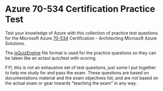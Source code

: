 # Azure 70-534 Certification Practice Test

Test your knowledge of Azure with this collection of practice test questions for the Microsoft Azure [70-534](https://www.microsoft.com/learning/en-us/exam-70-534.aspx) Certification - Architecting Microsoft Azure Solutions.

The [jsQuizEngine](https://github.com/crpietschmann/jsQuizEngine) file format is used for the practice questions so they can be taken like an actaul quiz/test with scoring.

FYI, this is not an exhaustive set of test questions, just some I put together to help me study for and pass the exam. These questions are based on documentations material and the exam objectives list; and are not based on the actual exam or gear towards "teaching the exam" in any way.